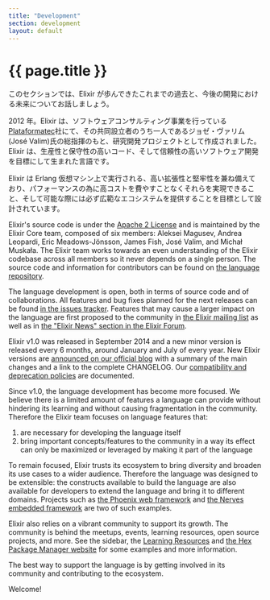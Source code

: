 ```yaml
---
title: "Development"
section: development
layout: default
---
```


# {{ page.title }}

このセクションでは、Elixir が歩んできたこれまでの過去と、今後の開発における未来についてお話しましょう。

2012 年。Elixir は、ソフトウェアコンサルティング事業を行っている[Plataformatec](http://plataformatec.com.br/)社にて、その共同設立者のうち一人であるジョゼ・ヴァリム(José Valim)氏の総指揮のもと、研究開発プロジェクトとして作成されました。Elixir は、生産性と保守性の高いコード、そして信頼性の高いソフトウェア開発を目標にして生まれた言語です。

Elixir は Erlang 仮想マシン上で実行される、高い拡張性と堅牢性を兼ね備えており、パフォーマンスの為に高コストを費やすことなくそれらを実現できること、そして可能な際には必ず広範なエコシステムを提供することを目標として設計されています。

Elixir's source code is under the [Apache 2 License](https://github.com/elixir-lang/elixir/blob/master/LICENSE) and is maintained by the Elixir Core team, composed of six members: Aleksei Magusev, Andrea Leopardi, Eric Meadows-Jönsson, James Fish, José Valim, and Michał Muskała. The Elixir team works towards an even understanding of the Elixir codebase across all members so it never depends on a single person. The source code and information for contributors can be found on [the language repository](https://github.com/elixir-lang/elixir). 

The language development is open, both in terms of source code and of collaborations. All features and bug fixes planned for the next releases can be found [in the issues tracker](https://github.com/elixir-lang/elixir/issues). Features that may cause a larger impact on the language are first proposed to the community in [the Elixir mailing list](https://groups.google.com/group/elixir-lang-core) as well as in [the "Elixir News" section in the Elixir Forum](https://elixirforum.com/c/elixir-news).

Elixir v1.0 was released in September 2014 and a new minor version is released every 6 months, around January and July of every year. New Elixir versions are [announced on our official blog](https://elixir-lang.org/blog/) with a summary of the main changes and a link to the complete CHANGELOG. Our [compatibility and deprecation policies](https://hexdocs.pm/elixir/compatibility-and-deprecations.html#content) are documented.

Since v1.0, the language development has become more focused. We believe there is a limited amount of features a language can provide without hindering its learning and without causing fragmentation in the community. Therefore the Elixir team focuses on language features that:

  1. are necessary for developing the language itself
  2. bring important concepts/features to the community in a way its effect can only be maximized or leveraged by making it part of the language

To remain focused, Elixir trusts its ecosystem to bring diversity and broaden its use cases to a wider audience. Therefore the language was designed to be extensible: the constructs available to build the language are also available for developers to extend the language and bring it to different domains. Projects such as [the Phoenix web framework](http://phoenixframework.org) and [the Nerves embedded framework](http://nerves-project.org) are two of such examples.

Elixir also relies on a vibrant community to support its growth. The community is behind the meetups, events, learning resources, open source projects, and more. See the sidebar, the [Learning Resources](/learning.html) and [the Hex Package Manager website](https://hex.pm/) for some examples and more information.

The best way to support the language is by getting involved in its community and contributing to the ecosystem.

Welcome!
